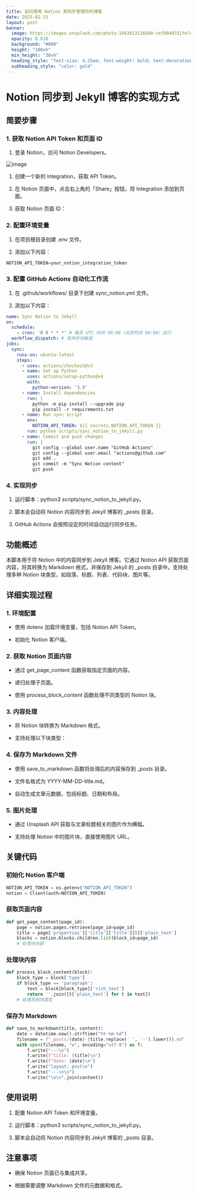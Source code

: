 ```yaml
---
title: 如何使用 Notion 来同步管理你的博客
date: 2025-02-15
layout: post
banner:
  image: https://images.unsplash.com/photo-1663813116840-cef0040331fe?crop=entropy&cs=tinysrgb&fit=max&fm=jpg&ixid=M3w2OTIwMzJ8MHwxfHJhbmRvbXx8fHx8fHx8fDE3Mzk1ODI2NTB8&ixlib=rb-4.0.3&q=80&w=1080
  opacity: 0.618
  background: "#000"
  height: "100vh"
  min_height: "38vh"
  heading_style: "font-size: 4.25em; font-weight: bold; text-decoration: underline"
  subheading_style: "color: gold"
---
```


# Notion 同步到 Jekyll 博客的实现方式

## 简要步骤

### 1. 获取 Notion API Token 和页面 ID

1. 登录 Notion，访问 Notion Developers。

![image](https://prod-files-secure.s3.us-west-2.amazonaws.com/a7a0cc5a-89b9-4cda-8686-1fba0ca52f40/d19c1afe-dea5-4312-9333-786b0ba83054/image.png?X-Amz-Algorithm=AWS4-HMAC-SHA256&X-Amz-Content-Sha256=UNSIGNED-PAYLOAD&X-Amz-Credential=ASIAZI2LB466WQQXR2EB%2F20250215%2Fus-west-2%2Fs3%2Faws4_request&X-Amz-Date=20250215T012410Z&X-Amz-Expires=3600&X-Amz-Security-Token=IQoJb3JpZ2luX2VjEBAaCXVzLXdlc3QtMiJHMEUCIENfwBZWHxCekiYYR2k5UuZ9EQ1AVR5OGUR7repOZ7%2BUAiEAzhY6G3h8ZgohQ7VLRhgnjDzDXq7PbxrYRGGVW56xvPkq%2FwMIORAAGgw2Mzc0MjMxODM4MDUiDGvSxc3ZfQaSknIA0CrcA8qndJykjeTq2ekTDIpe2t3DLHkIK9F9%2FDG%2BT8J7aiYXPl8NRX1F1IWmcRT8EqhmWDpypnUpofwgZEb4HZT4DNzF2Jkh9qTh5AT77Grwn6JNKEJC1UR0iXknEl%2BPcBmWv8AN9Qh0Dq032%2BADDrdPllwK2BSxBzAcA7uflU0fHwLjSyTGA6aEVJiS%2BYkgne0x3na5fBok5Xzxvht0BBVi%2BoM3YziQgjhyju%2Fx06ZUi0oDU2MA5GiqGbuidQSSpDGCscEl8ACp3VufCwd3%2FEJOz4Tr9XHqqcr1YWlVgMRsfLLaoAGcPBPWePVAbcXzDw0dT0aixr5A1NWgTu2CXTib3MY%2Bz6XO9g64uzt6eI4egJZjOwtMsacrifBvOhVBhJDe7fY1u2RqyetmoMtqsuzD4fYTYsNm1vQNAEoDydSHAHtpO2Z%2BSWSkOy1FCq8CMZDppfP96jctn%2BquKqeH7%2FHrF1dnmqCvGeBq4Y6ll1ienPS%2Fl9D%2BgxLw6SHsTZXG6s1mGq%2BJvvgaeslDc1mqf8nZXBaGzkJKnt24SQUUIIaqar7dymFEy8JOJ9GHDkZGmFN2Rn7PJhTeESjJqXfVsJIpU8fLeFDqZzzSuen%2FkkpKXufM7Cg6ISbJzpjiwypWMOazv70GOqUBfdPaHV3KTdxc2ZkmUW42GQrHMANExEc4Yf63GLRluMOgZDRWgwewR2ba%2Bpvk5pnr4vYiZA3TXuFCpmtiNoeAsPZPs7U1V94haWWRbYlPeMrldsxdK29HFixRuJ92juV8rXVIdBvE%2Fj3vNgYR%2BPh0RoibnUx8sq6OnX%2BwP%2B6tzjR%2B%2FYfi8te3dM80ADxZrR0jOPIlvtrht%2Bp%2FnxQ%2BYaBLqbCw42rH&X-Amz-Signature=66771f122b2941a0a656a8eb153964cb5ba2b0416deb5d368f36a4bc8583d240&X-Amz-SignedHeaders=host&x-id=GetObject)

1. 创建一个新的 Integration，获取 API Token。

1. 在 Notion 页面中，点击右上角的「Share」按钮，将 Integration 添加到页面。

1. 获取 Notion 页面 ID：


### 2. 配置环境变量

1. 在项目根目录创建 .env 文件。

1. 添加以下内容：

```javascript
NOTION_API_TOKEN=your_notion_integration_token
```

### 3. 配置 GitHub Actions 自动化工作流

1. 在 .github/workflows/ 目录下创建 sync_notion.yml 文件。

1. 添加以下内容：

```yaml
name: Sync Notion to Jekyll
on:
  schedule:
    - cron: '0 0 * * *' # 每天 UTC 时间 00:00（北京时间 08:00）运行
  workflow_dispatch: # 支持手动触发
jobs:
  sync:
    runs-on: ubuntu-latest
    steps:
      - uses: actions/checkout@v3
      - name: Set up Python
        uses: actions/setup-python@v4
        with:
          python-version: '3.9'
      - name: Install dependencies
        run: |
          python -m pip install --upgrade pip
          pip install -r requirements.txt
      - name: Run sync script
        env:
          NOTION_API_TOKEN: ${{ secrets.NOTION_API_TOKEN }}
        run: python scripts/sync_notion_to_jekyll.py
      - name: Commit and push changes
        run: |
          git config --global user.name "GitHub Actions"
          git config --global user.email "actions@github.com"
          git add .
          git commit -m "Sync Notion content"
          git push
```

### 4. 实现同步

1. 运行脚本：python3 scripts/sync_notion_to_jekyll.py。

1. 脚本会自动将 Notion 内容同步到 Jekyll 博客的 _posts 目录。

1. GitHub Actions 会按照设定的时间自动运行同步任务。

## 功能概述

本脚本用于将 Notion 中的内容同步到 Jekyll 博客。它通过 Notion API 获取页面内容，将其转换为 Markdown 格式，并保存到 Jekyll 的 _posts 目录中。支持处理多种 Notion 块类型，如段落、标题、列表、代码块、图片等。

## 详细实现过程

### 1. 环境配置

- 使用 dotenv 加载环境变量，包括 Notion API Token。

- 初始化 Notion 客户端。

### 2. 获取 Notion 页面内容

- 通过 get_page_content 函数获取指定页面的内容。

- 递归处理子页面。

- 使用 process_block_content 函数处理不同类型的 Notion 块。

### 3. 内容处理

- 将 Notion 块转换为 Markdown 格式。

- 支持处理以下块类型：


### 4. 保存为 Markdown 文件

- 使用 save_to_markdown 函数将处理后的内容保存到 _posts 目录。

- 文件名格式为 YYYY-MM-DD-title.md。

- 自动生成文章元数据，包括标题、日期和布局。

### 5. 图片处理

- 通过 Unsplash API 获取与文章标题相关的图片作为横幅。

- 支持处理 Notion 中的图片块，直接使用图片 URL。

## 关键代码

### 初始化 Notion 客户端

```python
NOTION_API_TOKEN = os.getenv("NOTION_API_TOKEN")
notion = Client(auth=NOTION_API_TOKEN)
```

### 获取页面内容

```python
def get_page_content(page_id):
    page = notion.pages.retrieve(page_id=page_id)
    title = page['properties']['title']['title'][0]['plain_text']
    blocks = notion.blocks.children.list(block_id=page_id)
    # 处理块内容
```

### 处理块内容

```python
def process_block_content(block):
    block_type = block['type']
    if block_type == 'paragraph':
        text = block[block_type]['rich_text']
        return ''.join([t['plain_text'] for t in text])
    # 处理其他块类型
```

### 保存为 Markdown

```python
def save_to_markdown(title, content):
    date = datetime.now().strftime("%Y-%m-%d")
    filename = f"_posts/{date}-{title.replace(' ', '-').lower()}.md"
    with open(filename, "w", encoding="utf-8") as f:
        f.write("---\n")
        f.write(f"title: {title}\n")
        f.write(f"date: {date}\n")
        f.write("layout: post\n")
        f.write("---\n\n")
        f.write("\n\n".join(content))
```

## 使用说明

1. 配置 Notion API Token 和环境变量。

1. 运行脚本：python3 scripts/sync_notion_to_jekyll.py。

1. 脚本会自动将 Notion 内容同步到 Jekyll 博客的 _posts 目录。

## 注意事项

- 确保 Notion 页面已与集成共享。

- 根据需要调整 Markdown 文件的元数据和格式。